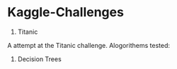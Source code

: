 # Kaggle-Challenges

1. Titanic 

A attempt at the Titanic challenge. Alogorithems tested:
1. Decision Trees

